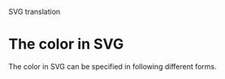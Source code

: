 SVG translation

# The color in SVG

The color in SVG can be specified in following different forms.

  <use x = "300" y = "10" xlink:href = "#s3" fill = "cornflowerblue"/>
  <use x = "370" y = "10" xlink:href = "#s3" fill = "rgb(100, 149, 237)"/>
  <use x = "440" y = "10" xlink:href = "#s3" fill = "#6495ED"/>
  <use x = "510" y = "10" xlink:href = "#s3" fill = "rgb(39.2%, 58.4%, 92.9%)"/>
